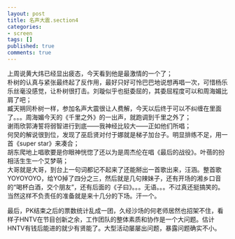 ```yaml
---
layout: post
title: 名声大震.section4
categories:
- screen
tags: []
published: true
comments: true
---
```

<p>上周说黄大炜已经显出疲态，今天看到他是最激情的一个了；<br />
朴树的认真与紧张最终起了反作用，最好只好可怜巴巴地说想再唱一次，可惜杨乐乐丝毫没感觉，让朴树很打击。刘璇似乎也挺委屈的，其委屈程度可以和周海媚比肩了吧；<br />
臧天朔同朴树一样，参加名声大震很让人费解，今天以后终于可以不纠缠在里面了。。。周海媚今天的《千里之外》的一出声，就跑调到千里之外了；<br />
谢雨欣郭涛誓将弱智进行到底——我神经比较大——正如他们所唱；<br />
何炅的解说很到位，发现了巫启贤对付于娜就是梯子加台子。明显排练不足，用一首《super star》来凑合；<br />
胡东爬地上唱歌要是你眼神恍惚了还以为是周杰伦在唱《最后的战役》。叶蓓的扮相活生生一个艾梦萌；<br />
大哥就是大哥，到台上一句词都记不起来了还能掰出一首歌出来，汪涵。整首歌YOYOYOYO，给YO掉了四分之三，然后就是几句辣妹子，还有开场的湘乡口音的“喝杯白酒，交个朋友”，还有后面的《子曰》。。。无语。。。不过真还挺搞笑的。当然这样不负责任的准备就是来十几分的下场。汗一个。</p>

<p>最后，PK结束之后的票数统计乱成一团，久经沙场的何老师居然也招架不住，看样子HNTV在节目创新之余，工作团队的整体素质和协作是一个大问题。估计HNTV有钱后能进的就少有贤能了。大型活动屡屡出问题，暴露问题确实不小。</p>
